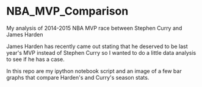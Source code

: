 # NBA_MVP_Comparison
My analysis of 2014-2015 NBA MVP race between Stephen Curry and James Harden

James Harden has recently came out stating that he deserved to be last year's MVP instead of Stephen Curry so I wanted to do a little data analysis to see if he has a case. 

In this repo are my ipython notebook script and an image of a few bar graphs that compare Harden's and Curry's season stats.
